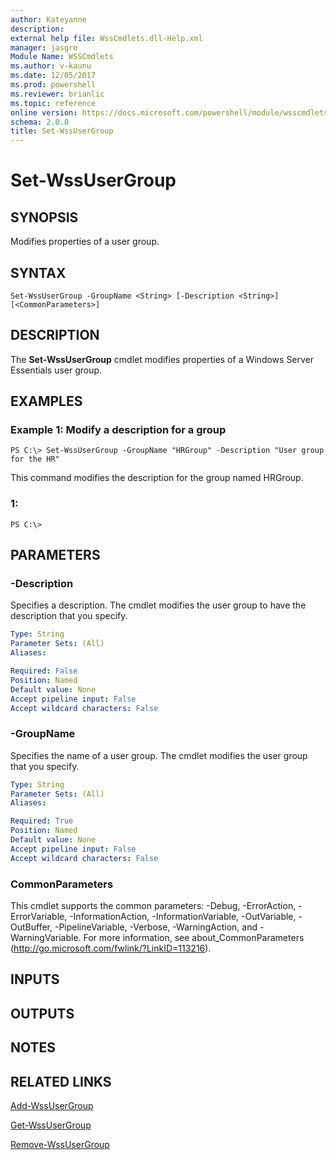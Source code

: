 ```yaml
---
author: Kateyanne
description: 
external help file: WssCmdlets.dll-Help.xml
manager: jasgro
Module Name: WSSCmdlets
ms.author: v-kaunu
ms.date: 12/05/2017
ms.prod: powershell
ms.reviewer: brianlic
ms.topic: reference
online version: https://docs.microsoft.com/powershell/module/wsscmdlets/set-wssusergroup?view=windowsserver2012r2-ps&wt.mc_id=ps-gethelp
schema: 2.0.0
title: Set-WssUserGroup
---
```


# Set-WssUserGroup

## SYNOPSIS
Modifies properties of a user group.

## SYNTAX

```
Set-WssUserGroup -GroupName <String> [-Description <String>] [<CommonParameters>]
```

## DESCRIPTION
The **Set-WssUserGroup** cmdlet modifies properties of a Windows Server Essentials user group.

## EXAMPLES

### Example 1: Modify a description for a group
```
PS C:\> Set-WssUserGroup -GroupName "HRGroup" -Description "User group for the HR"
```

This command modifies the description for the group named HRGroup.

### 1:
```
PS C:\>
```

## PARAMETERS

### -Description
Specifies a description.
The cmdlet modifies the user group to have the description that you specify.

```yaml
Type: String
Parameter Sets: (All)
Aliases: 

Required: False
Position: Named
Default value: None
Accept pipeline input: False
Accept wildcard characters: False
```

### -GroupName
Specifies the name of a user group.
The cmdlet modifies the user group that you specify.

```yaml
Type: String
Parameter Sets: (All)
Aliases: 

Required: True
Position: Named
Default value: None
Accept pipeline input: False
Accept wildcard characters: False
```

### CommonParameters
This cmdlet supports the common parameters: -Debug, -ErrorAction, -ErrorVariable, -InformationAction, -InformationVariable, -OutVariable, -OutBuffer, -PipelineVariable, -Verbose, -WarningAction, and -WarningVariable. For more information, see about_CommonParameters (http://go.microsoft.com/fwlink/?LinkID=113216).

## INPUTS

## OUTPUTS

## NOTES

## RELATED LINKS

[Add-WssUserGroup](./Add-WssUserGroup.md)

[Get-WssUserGroup](./Get-WssUserGroup.md)

[Remove-WssUserGroup](./Remove-WssUserGroup.md)

